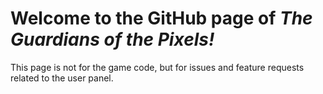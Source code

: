# Welcome to the GitHub page of *The Guardians of the Pixels!*

This page is not for the game code, but for issues and feature requests related to the user panel.
